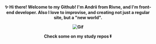 <p align="center">
<strong> ✨ Hi there! Welcome to my Github! I'm Andrii from Rivne, and I'm front-end developer.
 Also I love to improvise, and creating not just a regular site, but a "new world".
 </p>
<p align="center">
<img src="https://c.tenor.com/p532ypHJ8hUAAAAC/rick-and-morty-music.gif" alt="Gif" class="picture">
</p>
<p align="center">
Check some on my study repos ⏬</strong>
</p>
